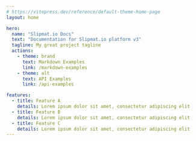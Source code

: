 ```yaml
---
# https://vitepress.dev/reference/default-theme-home-page
layout: home

hero:
  name: "Slipmat.io Docs"
  text: "Documentation for Slipmat.io platform v3"
  tagline: My great project tagline
  actions:
    - theme: brand
      text: Markdown Examples
      link: /markdown-examples
    - theme: alt
      text: API Examples
      link: /api-examples

features:
  - title: Feature A
    details: Lorem ipsum dolor sit amet, consectetur adipiscing elit
  - title: Feature B
    details: Lorem ipsum dolor sit amet, consectetur adipiscing elit
  - title: Feature C
    details: Lorem ipsum dolor sit amet, consectetur adipiscing elit
---
```


